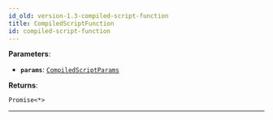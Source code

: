 ```yaml
---
id_old: version-1.3-compiled-script-function
title: CompiledScriptFunction
id: compiled-script-function
---
```


<a name="compiledscriptfunction"></a>

**Parameters**:

-   **`params`**: [`CompiledScriptParams`](../typedefs/compiled-script-params)

**Returns**:

`Promise<*>`

---
